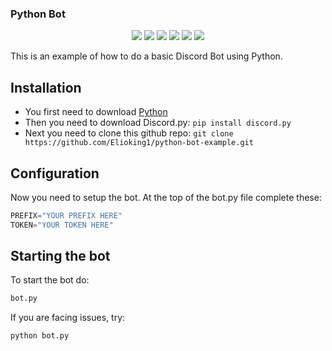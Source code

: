 ### Python Bot

<p align="center">
  <a href="//github.com/Elioking1/python-bot-example/releases"><img src="https://img.shields.io/github/v/release/Elioking1/python-bot-example"></a>
  <a href="//github.com/Elioking1/python-bot-example/commits/main"><img src="https://img.shields.io/github/last-commit/Elioking1/python-bot-example"></a>
  <a href="//github.com/Elioking1/python-bot-example/releases"><img src="https://img.shields.io/github/downloads/Elioking1/python-bot-example/total"></a>
  <a href="//github.com/Elioking1/python-bot-example/blob/main/LICENSE.md"><img src="https://img.shields.io/github/license/Elioking1/python-bot-example"></a>
  <a href="//github.com/Elioking1/python-bot-example"><img src="https://img.shields.io/github/languages/code-size/Elioking1/python-bot-example"></a>
  <a href="//github.com/Elioking1/python-bot-example/issues"><img src="https://img.shields.io/github/issues-raw/Elioking1/python-bot-example"></a>
</p>

This is an example of how to do a basic Discord Bot using Python. 

## Installation

* You first need to download [Python](https://www.python.org/)
* Then you need to download Discord.py: `pip install discord.py`
* Next you need to clone this github repo: `git clone https://github.com/Elioking1/python-bot-example.git`

## Configuration

Now you need to setup the bot.
At the top of the bot.py file complete these:
```py
PREFIX="YOUR PREFIX HERE"
TOKEN="YOUR TOKEN HERE"
```

## Starting the bot

To start the bot do:
```py
bot.py
```

If you are facing issues, try:
```py
python bot.py
```